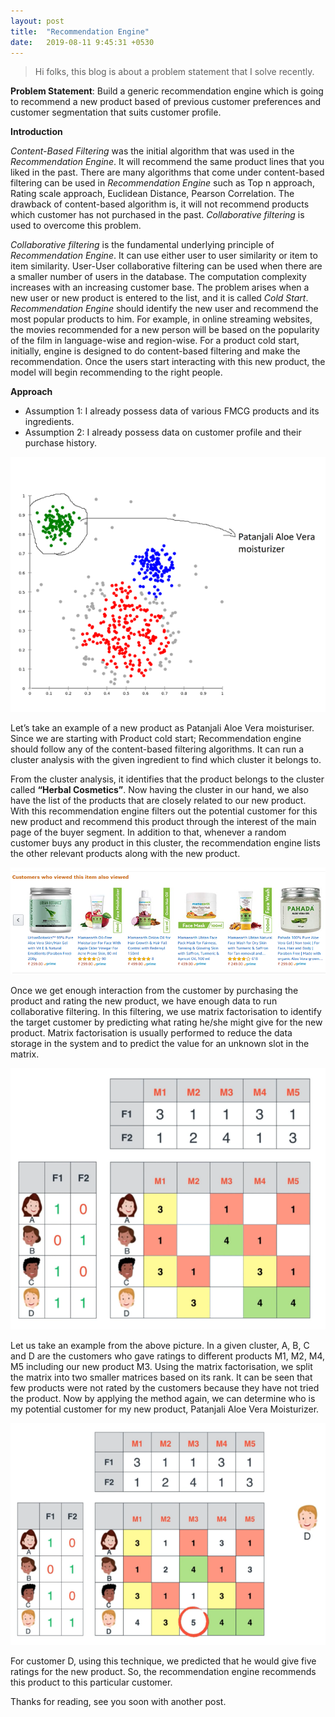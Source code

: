 ```yaml
---
layout: post
title:  "Recommendation Engine"
date:   2019-08-11 9:45:31 +0530
---
```


 > Hi folks, this blog is about a problem statement that I solve recently.


**Problem Statement**: Build a generic recommendation engine which is going to recommend a new product based of previous customer preferences and customer segmentation that suits customer profile.

**Introduction**

*Content-Based Filtering* was the initial algorithm that was used in the *Recommendation Engine*. It will recommend the same product lines that you liked in the past. There are many algorithms that come under content-based filtering can be used in *Recommendation Engine* such as Top n approach, Rating scale approach, Euclidean Distance, Pearson Correlation. The drawback of content-based algorithm is, it will not recommend products which customer has not purchased in the past. *Collaborative filtering* is used to overcome this problem.

*Collaborative filtering* is the fundamental underlying principle of *Recommendation Engine*. It can use either user to user similarity or item to item similarity. User-User collaborative filtering can be used when there are a smaller number of users in the database. The computation complexity increases with an increasing customer base. The problem arises when a new user or new product is entered to the list, and it is called *Cold Start*. *Recommendation Engine* should identify the new user and recommend the most popular products to him. For example, in online streaming websites, the movies recommended for a new person will be based on the popularity of the film in language-wise and region-wise. For a product cold start, initially, engine is designed to do content-based filtering and make the recommendation. Once the users start interacting with this new product, the model will begin recommending to the right people.

**Approach**

* Assumption 1: I already possess data of various FMCG products and its ingredients.
* Assumption 2: I already possess data on customer profile and their purchase history.

![p1](/images/rec-eng-1.png)

Let’s take an example of a new product as Patanjali Aloe Vera moisturiser. Since we are starting with Product cold start; Recommendation engine should follow any of the content-based filtering algorithms. It can run a cluster analysis with the given ingredient to find which cluster it belongs to.

From the cluster analysis, it identifies that the product belongs to the cluster called **“Herbal Cosmetics”**. Now having the cluster in our hand, we also have the list of the products that are closely related to our new product. With this recommendation engine filters out the potential customer for this new product and recommend this product through the interest of the main page of the buyer segment. In addition to that, whenever a random customer buys any product in this cluster, the recommendation engine lists the other relevant products along with the new product.

![p2](/images/rec-eng-2.png)

Once we get enough interaction from the customer by purchasing the product and rating the new product, we have enough data to run collaborative filtering. In this filtering, we use matrix factorisation to identify the target customer by predicting what rating he/she might give for the new product. Matrix factorisation is usually performed to reduce the data storage in the system and to predict the value for an unknown slot in the matrix.

![p3](/images/rec-eng-3.png)

Let us take an example from the above picture. In a given cluster, A, B, C and D are the customers who gave ratings to different products M1, M2, M4, M5 including our new product M3. Using the matrix factorisation, we split the matrix into two smaller matrices based on its rank. It can be seen that few products were not rated by the customers because they have not tried the product. Now by applying the method again, we can determine who is my potential customer for my new product, Patanjali Aloe Vera Moisturizer.

![p4](/images/rec-eng-4.png)


For customer D, using this technique, we predicted that he would give five ratings for the new product. So, the recommendation engine recommends this product to this particular customer.

Thanks for reading, see you soon with another post.
